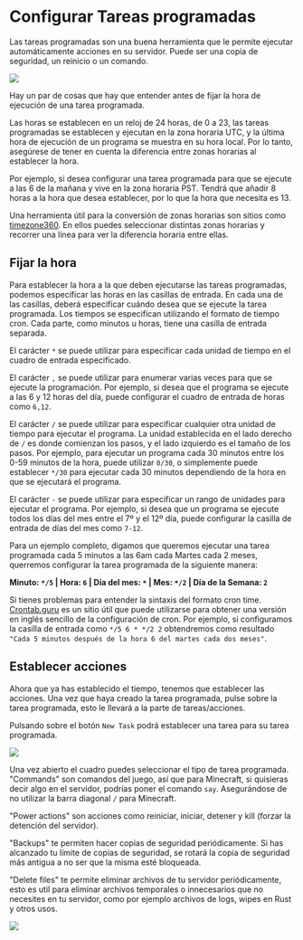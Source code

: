 # Configurar Tareas programadas

Las tareas programadas son una buena herramienta que le permite ejecutar automáticamente acciones en su servidor. Puede ser una copia de seguridad, un reinicio o un comando.

![](https://i.imgur.com/Xq0Yib1.png)


Hay un par de cosas que hay que entender antes de fijar la hora de ejecución de una tarea programada.

Las horas se establecen en un reloj de 24 horas, de 0 a 23, las tareas programadas se establecen y ejecutan en la zona horaria UTC, y la última hora de ejecución de un programa se muestra en su hora local. Por lo tanto, asegúrese de tener en cuenta la diferencia entre zonas horarias al establecer la hora.

Por ejemplo, si desea configurar una tarea programada para que se ejecute a las 6 de la mañana y vive en la zona horaria PST. Tendrá que añadir 8 horas a la hora que desea establecer, por lo que la hora que necesita es 13.

Una herramienta útil para la conversión de zonas horarias son sitios como [timezone360](https://timezone360.com/es/convert/UTC-to-PST). En ellos puedes seleccionar distintas zonas horarias y recorrer una línea para ver la diferencia horaria entre ellas.

## Fijar la hora

Para establecer la hora a la que deben ejecutarse las tareas programadas, podemos especificar las horas en las casillas de entrada. En cada una de las casillas, deberá especificar cuándo desea que se ejecute la tarea programada. Los tiempos se especifican utilizando el formato de tiempo cron. Cada parte, como minutos u horas, tiene una casilla de entrada separada.

El carácter `*` se puede utilizar para especificar cada unidad de tiempo en el cuadro de entrada especificado.

El carácter `,` se puede utilizar para enumerar varias veces para que se ejecute la programación. Por ejemplo, si desea que el programa se ejecute a las 6 y 12 horas del día, puede configurar el cuadro de entrada de horas como `6,12`.

El carácter `/` se puede utilizar para especificar cualquier otra unidad de tiempo para ejecutar el programa. La unidad establecida en el lado derecho de `/` es donde comienzan los pasos, y el lado izquierdo es el tamaño de los pasos. Por ejemplo, para ejecutar un programa cada 30 minutos entre los 0-59 minutos de la hora, puede utilizar `0/30`, o simplemente puede establecer `*/30` para ejecutar cada 30 minutos dependiendo de la hora en que se ejecutará el programa.

El carácter `-` se puede utilizar para especificar un rango de unidades para ejecutar el programa. Por ejemplo, si desea que un programa se ejecute todos los días del mes entre el 7º y el 12º día, puede configurar la casilla de entrada de días del mes como `7-12`.

Para un ejemplo completo, digamos que queremos ejecutar una tarea programada cada 5 minutos a las 6am cada Martes cada 2 meses, querremos configurar la tarea programada de la siguiente manera:

**Minuto: `*/5` | Hora: `6` | Día del mes: `*` | Mes: `*/2` | Día de la Semana: `2`**

Si tienes problemas para entender la sintaxis del formato cron time. [Crontab.guru](https://crontab.guru/) es un sitio útil que puede utilizarse para obtener una versión en inglés sencillo de la configuración de cron. Por ejemplo, si configuramos la casilla de entrada como `*/5 6 * */2 2` obtendremos como resultado `"Cada 5 minutos después de la hora 6 del martes cada dos meses"`.

## Establecer acciones

Ahora que ya has establecido el tiempo, tenemos que establecer las acciones. Una vez que haya creado la tarea programada, pulse sobre la tarea programada, esto le llevará a la parte de tareas/acciones.

Pulsando sobre el botón `New Task` podrá establecer una tarea para su tarea programada.

![](https://i.imgur.com/YE54iNi.png)

Una vez abierto el cuadro puedes seleccionar el tipo de tarea programada. "Commands" son comandos del juego, así que para Minecraft, si quisieras decir algo en el servidor, podrías poner el comando `say`. Asegurándose de no utilizar la barra diagonal `/` para Minecraft.

"Power actions" son acciones como reiniciar, iniciar, detener y kill (forzar la detención del servidor).

"Backups" te permiten hacer copias de seguridad periódicamente. Si has alcanzado tu límite de copias de seguridad, se rotará la copia de seguridad más antigua a no ser que la misma esté bloqueada.

"Delete files" te permite eliminar archivos de tu servidor periódicamente, esto es util para eliminar archivos temporales o innecesarios que no necesites en tu servidor, como por ejemplo archivos de logs, wipes en Rust y otros usos.

![](https://i.imgur.com/jzZUoO2.png)